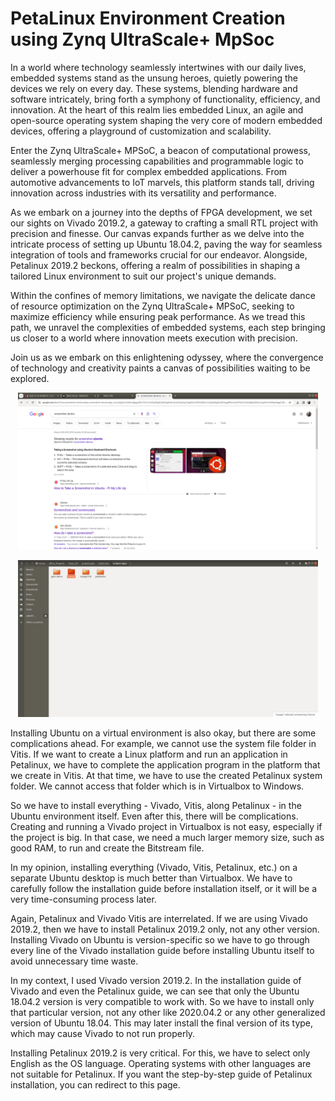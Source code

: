 # PetaLinux Environment Creation using Zynq UltraScale+ MpSoc
In a world where technology seamlessly intertwines with our daily lives, embedded systems stand as the unsung heroes, quietly powering the devices we rely on every day. These systems, blending hardware and software intricately, bring forth a symphony of functionality, efficiency, and innovation. At the heart of this realm lies embedded Linux, an agile and open-source operating system shaping the very core of modern embedded devices, offering a playground of customization and scalability.

Enter the Zynq UltraScale+ MPSoC, a beacon of computational prowess, seamlessly merging processing capabilities and programmable logic to deliver a powerhouse fit for complex embedded applications. From automotive advancements to IoT marvels, this platform stands tall, driving innovation across industries with its versatility and performance.

As we embark on a journey into the depths of FPGA development, we set our sights on Vivado 2019.2, a gateway to crafting a small RTL project with precision and finesse. Our canvas expands further as we delve into the intricate process of setting up Ubuntu 18.04.2, paving the way for seamless integration of tools and frameworks crucial for our endeavor. Alongside, Petalinux 2019.2 beckons, offering a realm of possibilities in shaping a tailored Linux environment to suit our project's unique demands.

Within the confines of memory limitations, we navigate the delicate dance of resource optimization on the Zynq UltraScale+ MPSoC, seeking to maximize efficiency while ensuring peak performance. As we tread this path, we unravel the complexities of embedded systems, each step bringing us closer to a world where innovation meets execution with precision.

Join us as we embark on this enlightening odyssey, where the convergence of technology and creativity paints a canvas of possibilities waiting to be explored.
<p align="center"><img src="medium/Screenshot from 2024-01-28 10-03-12.png" width="480"\></p> 

<p align="center"><img src="medium/Screenshot from 2024-01-28 10-04-52.png" width="480"\></p>

Installing Ubuntu on a virtual environment is also okay, but there are some complications ahead. For example, we cannot use the system file folder in Vitis. If we want to create a Linux platform and run an application in Petalinux, we have to complete the application program in the platform that we create in Vitis. At that time, we have to use the created Petalinux system folder. We cannot access that folder which is in Virtualbox to Windows.

So we have to install everything - Vivado, Vitis, along Petalinux - in the Ubuntu environment itself. Even after this, there will be complications. Creating and running a Vivado project in Virtualbox is not easy, especially if the project is big. In that case, we need a much larger memory size, such as good RAM, to run and create the Bitstream file.

In my opinion, installing everything (Vivado, Vitis, Petalinux, etc.) on a separate Ubuntu desktop is much better than Virtualbox. We have to carefully follow the installation guide before installation itself, or it will be a very time-consuming process later.

Again, Petalinux and Vivado Vitis are interrelated. If we are using Vivado 2019.2, then we have to install Petalinux 2019.2 only, not any other version. Installing Vivado on Ubuntu is version-specific so we have to go through every line of the Vivado installation guide before installing Ubuntu itself to avoid unnecessary time waste.

In my context, I used Vivado version 2019.2. In the installation guide of Vivado and even the Petalinux guide, we can see that only the Ubuntu 18.04.2 version is very compatible to work with. So we have to install only that particular version, not any other like 2020.04.2 or any other generalized version of Ubuntu 18.04. This may later install the final version of its type, which may cause Vivado to not run properly.

Installing Petalinux 2019.2 is very critical. For this, we have to select only English as the OS language. Operating systems with other languages are not suitable for Petalinux. If you want the step-by-step guide of Petalinux installation, you can redirect to this page.
